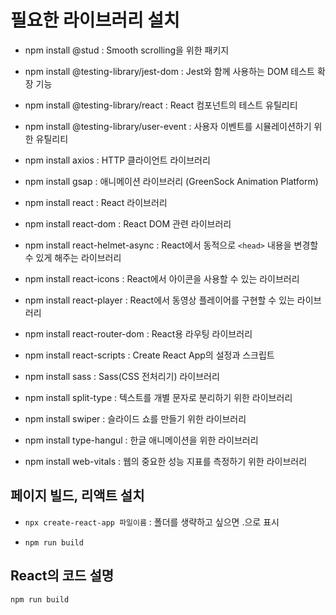 # 필요한 라이브러리 설치

- npm install @stud : Smooth scrolling을 위한 패키지      

- npm install @testing-library/jest-dom : Jest와 함께 사용하는 DOM 테스트 확장 기능   

- npm install @testing-library/react : React 컴포넌트의 테스트 유틸리티   

- npm install @testing-library/user-event : 사용자 이벤트를 시뮬레이션하기 위한 유틸리티   

- npm install axios : HTTP 클라이언트 라이브러리   

- npm install gsap : 애니메이션 라이브러리 (GreenSock Animation Platform)   

- npm install react : React 라이브러리   

- npm install react-dom : React DOM 관련 라이브러리   

- npm install react-helmet-async : React에서 동적으로 `<head>` 내용을 변경할 수 있게 해주는 라이브러리   

- npm install react-icons : React에서 아이콘을 사용할 수 있는 라이브러리   

- npm install react-player : React에서 동영상 플레이어를 구현할 수 있는 라이브러리   

- npm install react-router-dom : React용 라우팅 라이브러리   

- npm install react-scripts : Create React App의 설정과 스크립트   

- npm install sass : Sass(CSS 전처리기) 라이브러리   

- npm install split-type : 텍스트를 개별 문자로 분리하기 위한 라이브러리   

- npm install swiper : 슬라이드 쇼를 만들기 위한 라이브러리   

- npm install type-hangul : 한글 애니메이션을 위한 라이브러리   

- npm install web-vitals : 웹의 중요한 성능 지표를 측정하기 위한 라이브러리   


## 페이지 빌드, 리액트 설치

- `npx create-react-app 파일이름` : 폴더를 생략하고 싶으면 .으로 표시

- `npm run build`

## React의 코드 설명
`npm run build`
